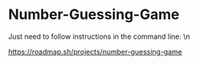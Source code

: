 # Number-Guessing-Game
Just need to follow instructions in the command line: \n

https://roadmap.sh/projects/number-guessing-game
